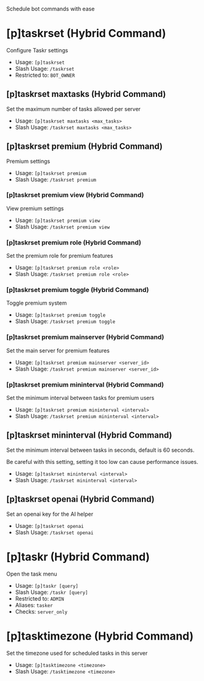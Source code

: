 Schedule bot commands with ease

# [p]taskrset (Hybrid Command)
Configure Taskr settings<br/>
 - Usage: `[p]taskrset`
 - Slash Usage: `/taskrset`
 - Restricted to: `BOT_OWNER`
## [p]taskrset maxtasks (Hybrid Command)
Set the maximum number of tasks allowed per server<br/>
 - Usage: `[p]taskrset maxtasks <max_tasks>`
 - Slash Usage: `/taskrset maxtasks <max_tasks>`
## [p]taskrset premium (Hybrid Command)
Premium settings<br/>
 - Usage: `[p]taskrset premium`
 - Slash Usage: `/taskrset premium`
### [p]taskrset premium view (Hybrid Command)
View premium settings<br/>
 - Usage: `[p]taskrset premium view`
 - Slash Usage: `/taskrset premium view`
### [p]taskrset premium role (Hybrid Command)
Set the premium role for premium features<br/>
 - Usage: `[p]taskrset premium role <role>`
 - Slash Usage: `/taskrset premium role <role>`
### [p]taskrset premium toggle (Hybrid Command)
Toggle premium system<br/>
 - Usage: `[p]taskrset premium toggle`
 - Slash Usage: `/taskrset premium toggle`
### [p]taskrset premium mainserver (Hybrid Command)
Set the main server for premium features<br/>
 - Usage: `[p]taskrset premium mainserver <server_id>`
 - Slash Usage: `/taskrset premium mainserver <server_id>`
### [p]taskrset premium mininterval (Hybrid Command)
Set the minimum interval between tasks for premium users<br/>
 - Usage: `[p]taskrset premium mininterval <interval>`
 - Slash Usage: `/taskrset premium mininterval <interval>`
## [p]taskrset mininterval (Hybrid Command)
Set the minimum interval between tasks in seconds, default is 60 seconds.<br/>

Be careful with this setting, setting it too low can cause performance issues.<br/>
 - Usage: `[p]taskrset mininterval <interval>`
 - Slash Usage: `/taskrset mininterval <interval>`
## [p]taskrset openai (Hybrid Command)
Set an openai key for the AI helper<br/>
 - Usage: `[p]taskrset openai`
 - Slash Usage: `/taskrset openai`
# [p]taskr (Hybrid Command)
Open the task menu<br/>
 - Usage: `[p]taskr [query]`
 - Slash Usage: `/taskr [query]`
 - Restricted to: `ADMIN`
 - Aliases: `tasker`
 - Checks: `server_only`
# [p]tasktimezone (Hybrid Command)
Set the timezone used for scheduled tasks in this server<br/>
 - Usage: `[p]tasktimezone <timezone>`
 - Slash Usage: `/tasktimezone <timezone>`
